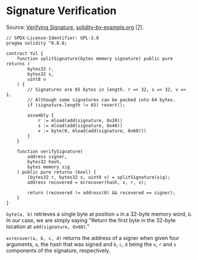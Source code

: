 # Signature Verification

Source: [Verifying Signature](https://solidity-by-example.org/signature/), [solidity-by-example.org](https://solidity-by-example.org) [[7](https://solidity-by-example.org/signature/)].

```solidity
// SPDX-License-Identifier: GPL-3.0
pragma solidity ^0.8.0;

contract Yul {
    function splitSignature(bytes memory signature) public pure returns (
        bytes32 r,
        bytes32 s,
        uint8 v
    ) {
        // Signatures are 65 bytes in length. r => 32, s => 32, v => 1.
        // Although some signatures can be packed into 64 bytes.
        if (signature.length != 65) revert();

        assembly {
            r := mload(add(signature, 0x20))
            s := mload(add(signature, 0x40))
            v := byte(0, mload(add(signature, 0x60)))
        }
    }

    function verifySignature(
        address signer,
        bytes32 hash,
        bytes memory sig
    ) public pure returns (bool) {
        (bytes32 r, bytes32 s, uint8 v) = splitSignature(sig);
        address recovered = ecrecover(hash, v, r, s);

        return (recovered != address(0) && recovered == signer);
    }
}
```

`byte(a, b)` retrieves a single byte at position `a` in a 32-byte memory word, `b`. In our case, we are simply saying "Return the first byte in the 32-byte location at `add(signature, 0x60)`."

`ecrecover(a, b, c, d)` returns the address of a signer when given four arguments, `a`, the hash that was signed and `b`, `c`, `d` being the `v`, `r` and `s` components of the signature, respectively.